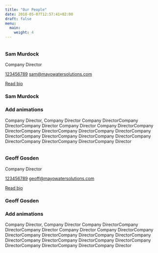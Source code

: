 ```yaml
---
title: "Our People"
date: 2018-05-07T12:57:41+02:00
draft: false
menu:
  main:
    weight: 4
---
```


<div class="team-container">
  <div class="member">
    <div class="image">
      <img src="https://picsum.photos/150/150" alt="">
    </div>
    <div class="bio">
      <h3 class="name">Sam Murdock</h3>
      <p class="position">
        Company Director
      </p>
      <div class="contact">
        <p class="contact-details">
          <a href="tel:00000000" class="phone">123456789</a>
          <a href="mailto:sam@mayowatersolutions.com" class="mail">sam@mayowatersolutions.com</a>
        </p>
        <a href="" class="product-button" data-letters="Read Bio">Read bio</a>
      </div>
      <div class="bio-details">
        <div class="bio-wrapper">
          <h3 class="">Sam Murdock</h3>
          <h3 class="">Add animations</h3>
          <p class="">
            Company Director, Company Director Company DirectorCompany DirectorCompany Director Company Director Company DirectorCompany DirectorCompany DirectorCompany DirectorCompany DirectorCompany DirectorCompany DirectorCompany DirectorCompany DirectorCompany DirectorCompany DirectorCompany DirectorCompany Director
          </p>
        </div>
      </div> 
    </div>
  </div>
  <div class="member">
    <div class="image">
      <img src="https://picsum.photos/150/150" alt="">
    </div>
    <div class="bio">
      <h3 class="name">Geoff Gosden</h3>
      <p class="position">
        Company Director
      </p>
      <div class="contact">
        <p class="contact-details">
          <a href="tel:00000000" class="phone">123456789</a>
          <a href="mailto:geoff@mayowatersolutions.com" class="mail">geoff@mayowatersolutions.com</a>
        </p>
        <a href="" class="product-button" data-letters="Read Bio">Read bio</a>
      </div>
      <div class="bio-details">
        <div class="bio-wrapper">
          <h3 class="">Geoff Gosden</h3>
          <h3 class="">Add animations</h3>
          <p class="">
            Company Director, Company Director Company DirectorCompany DirectorCompany Director Company Director Company DirectorCompany DirectorCompany DirectorCompany DirectorCompany DirectorCompany DirectorCompany DirectorCompany DirectorCompany DirectorCompany DirectorCompany DirectorCompany DirectorCompany Director
          </p>
        </div>
      </div>  
    </div>
  </div>
</div>